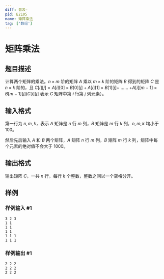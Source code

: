 ```yaml
---
diff: 普及-
pid: B2105
name: 矩阵乘法
tag: ['数组']
---
```

# 矩阵乘法
## 题目描述

计算两个矩阵的乘法。$n \times m$ 阶的矩阵 $A$ 乘以 $m \times k$ 阶的矩阵 $B$ 得到的矩阵 $C$ 是 $n \times k$ 阶的，且 $C[i][j]=A[i][0] \times B[0][j]+A[i][1] \times B[1][j]+$ …… $+A[i][m-1] \times B[m-1][j](C[i][j]$ 表示 $C$ 矩阵中第 $i$ 行第 $j$ 列元素）。
## 输入格式

第一行为 $n,m,k$，表示 $A$ 矩阵是 $n$ 行 $m$ 列，$B$ 矩阵是 $m$ 行 $k$ 列，$n,m,k$ 均小于 $100$。

然后先后输入 $A$ 和 $B$ 两个矩阵，$A$ 矩阵 $n$ 行 $m$ 列，$B$ 矩阵 $m$ 行 $k$ 列，矩阵中每个元素的绝对值不会大于 $1000$。
## 输出格式

输出矩阵 $C$，一共 $n$ 行，每行 $k$ 个整数，整数之间以一个空格分开。
## 样例

### 样例输入 #1
```
3 2 3
1 1
1 1
1 1
1 1 1
1 1 1
```
### 样例输出 #1
```
2 2 2
2 2 2
2 2 2
```
